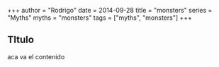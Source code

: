 +++
author = "Rodrigo"
date = 2014-09-28
title = "monsters"
series = "Myths"
myths = "monsters"
tags = ["myths", "monsters"]
+++

## TItulo

aca va el contenido
